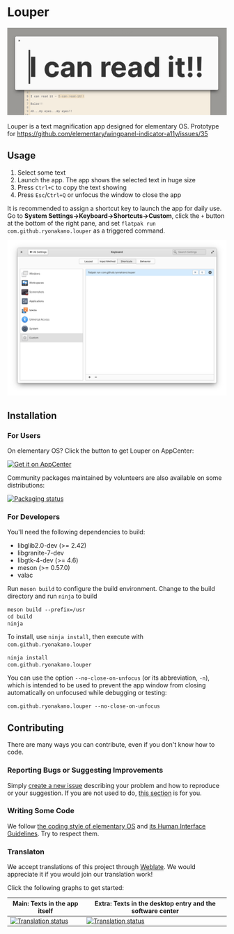 # Louper

![app screenshot](data/Screenshot.png)

Louper is a text magnification app designed for elementary OS. Prototype for https://github.com/elementary/wingpanel-indicator-a11y/issues/35

## Usage

1. Select some text
2. Launch the app. The app shows the selected text in huge size
3. Press `Ctrl+C` to copy the text showing
4. Press `Esc`/`Ctrl+Q` or unfocus the window to close the app

It is recommended to assign a shortcut key to launch the app for daily use. Go to **System Settings→Keyboard→Shortcuts→Custom**, click the `+` button at the bottom of the right pane, and set `flatpak run com.github.ryonakano.louper` as a triggered command.

![assign shortcut](data/assign-shortcut.png)

## Installation

### For Users

On elementary OS? Click the button to get Louper on AppCenter:

[![Get it on AppCenter](https://appcenter.elementary.io/badge.svg)](https://appcenter.elementary.io/com.github.ryonakano.louper)

Community packages maintained by volunteers are also available on some distributions:

[![Packaging status](https://repology.org/badge/vertical-allrepos/louper.svg)](https://repology.org/project/louper/versions)

### For Developers

You'll need the following dependencies to build:

* libglib2.0-dev (>= 2.42)
* libgranite-7-dev
* libgtk-4-dev (>= 4.6)
* meson (>= 0.57.0)
* valac

Run `meson build` to configure the build environment. Change to the build directory and run `ninja` to build

    meson build --prefix=/usr
    cd build
    ninja

To install, use `ninja install`, then execute with `com.github.ryonakano.louper`

    ninja install
    com.github.ryonakano.louper

You can use the option `--no-close-on-unfocus` (or its abbreviation, `-n`), which is intended to be used to prevent the app window from closing automatically on unfocused while debugging or testing:

    com.github.ryonakano.louper --no-close-on-unfocus

## Contributing

There are many ways you can contribute, even if you don't know how to code.

### Reporting Bugs or Suggesting Improvements

Simply [create a new issue](https://github.com/ryonakano/louper/issues/new) describing your problem and how to reproduce or your suggestion. If you are not used to do, [this section](https://docs.elementary.io/contributor-guide/feedback/reporting-issues) is for you.

### Writing Some Code

We follow [the coding style of elementary OS](https://docs.elementary.io/develop/writing-apps/code-style) and [its Human Interface Guidelines](https://docs.elementary.io/hig/). Try to respect them.

### Translaton
We accept translations of this project through [Weblate](https://weblate.org/). We would appreciate it if you would join our translation work!

Click the following graphs to get started:

| Main: Texts in the app itself | Extra: Texts in the desktop entry and the software center |
| --- | --- |
| [![Translation status](https://hosted.weblate.org/widgets/rosp/-/louper-main/multi-auto.svg)](https://hosted.weblate.org/projects/rosp/louper-main) | [![Translation status](https://hosted.weblate.org/widgets/rosp/-/louper-extra/multi-auto.svg)](https://hosted.weblate.org/projects/rosp/louper-metadata) |
